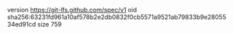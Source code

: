version https://git-lfs.github.com/spec/v1
oid sha256:63231fd961a10af578b2e2db0832f0cb5571a9521ab79833b9e2805534ed91cd
size 759
